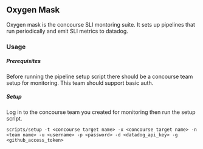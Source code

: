 ## Oxygen Mask

Oxygen mask is the concourse SLI montoring suite. It sets up pipelines that run periodically and emit SLI metrics to datadog.

### Usage

##### Prerequisites

Before running the pipeline setup script there should be a concourse team setup for monitoring. This team should support basic auth.

##### Setup

Log in to the concourse team you created for monitoring then run the setup script.

`scripts/setup -t <concourse target name> -x <concourse target name> -n <team name> -u <username> -p <password> -d <datadog_api_key> -g <github_access_token>`
